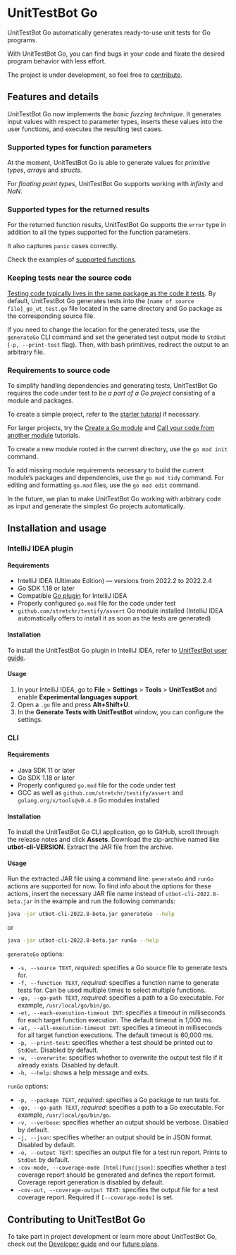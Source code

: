 # UnitTestBot Go

UnitTestBot Go automatically generates ready-to-use unit tests for Go programs.

With UnitTestBot Go, you can find bugs in your code and fixate the desired program behavior with less effort.

The project is under development,
so feel free to [contribute](https://github.com/UnitTestBot/UTBotJava/blob/main/utbot-go/docs/DEVELOPERS_GUIDE.md).

## Features and details

UnitTestBot Go now implements the _basic fuzzing technique_.
It generates input values with respect to parameter types,
inserts these values into the user functions, and executes the resulting test cases.

### Supported types for function parameters

At the moment, UnitTestBot Go is able to generate values for _primitive types_, _arrays_ and _structs_.

For _floating point types_, UnitTestBot Go supports working with _infinity_ and _NaN_.

### Supported types for the returned results

For the returned function results,
UnitTestBot Go supports the `error` type in addition to all the types supported for the function parameters.

It also captures `panic` cases correctly.

Check the examples of [supported functions](https://github.com/UnitTestBot/UTBotJava/blob/main/utbot-go/go-samples/simple/samples.go).

### Keeping tests near the source code

[Testing code typically
lives in the same package as the code it tests](https://gobyexample.com/testing).
By default, UnitTestBot Go generates tests into the `[name of source file]_go_ut_test.go` file located in the same
directory and Go package as the corresponding source file.

If you need to change the location for the generated tests,
use the `generateGo` CLI command and set the generated test output mode to
`StdOut` (`-p, --print-test` flag).
Then, with bash primitives, redirect the output to an arbitrary file.

### Requirements to source code

To simplify handling dependencies and generating tests, UnitTestBot Go requires the code under test _to
be a part of a Go project_ consisting of a module and packages.

To create a simple project, refer to the [starter tutorial](https://go.dev/doc/tutorial/getting-started) if necessary.

For larger projects, try the [Create a Go module](https://go.dev/doc/tutorial/create-module) 
and [Call your code from another module](https://go.dev/doc/tutorial/call-module-code) tutorials.

To create a new module rooted in the current directory, use the `go mod init` command.

To add missing module requirements necessary to build the current module’s packages and dependencies,
use the `go mod tidy` command. For editing and formatting `go.mod` files, use the `go mod edit` command.

In the future, we plan to make UnitTestBot Go working with arbitrary code as input and generate the simplest
Go projects automatically.

## Installation and usage

### IntelliJ IDEA plugin

#### Requirements

* IntelliJ IDEA (Ultimate Edition) — versions from 2022.2 to 2022.2.4
* Go SDK 1.18 or later
* Compatible [Go plugin](https://plugins.jetbrains.com/plugin/9568-go) for IntelliJ IDEA
* Properly configured `go.mod` file for the code under test
* `github.com/stretchr/testify/assert` Go module installed (IntelliJ IDEA automatically offers to install it as soon as the tests are generated)

#### Installation

To install the UnitTestBot Go plugin in IntelliJ IDEA, refer to [UnitTestBot user guide](https://github.com/UnitTestBot/UTBotJava/wiki/Install-or-update-plugin). 

#### Usage

1. In your IntelliJ IDEA, go to **File** > **Settings** > **Tools** > **UnitTestBot** and enable **Experimental languages support**.
2. Open a `.go` file and press **Alt+Shift+U**.
3. In the **Generate Tests with UnitTestBot** window, you can configure the settings.

### CLI

#### Requirements

* Java SDK 11 or later
* Go SDK 1.18 or later
* Properly configured `go.mod` file for the code under test
* GCC as well as `github.com/stretchr/testify/assert` and `golang.org/x/tools@v0.4.0` Go modules installed

#### Installation

To install the UnitTestBot Go CLI application, go to GitHub, scroll through the release notes and click **Assets**.
Download the zip-archive named like **utbot-cli-VERSION**.
Extract the JAR file from the archive.

#### Usage

Run the extracted JAR file using a command line: `generateGo` and `runGo` actions are supported for now.
To find info about the options for these actions,
insert the necessary JAR file name instead of `utbot-cli-2022.8-beta.jar` in the example and run the following commands:

```bash
java -jar utbot-cli-2022.8-beta.jar generateGo --help
```
or
```bash
java -jar utbot-cli-2022.8-beta.jar runGo --help
```

`generateGo` options:

* `-s, --source TEXT`, _required_: specifies a Go source file to generate tests for.
* `-f, --function TEXT`, _required_: specifies a function name to generate tests for. Can be used multiple times to select multiple
  functions.
* `-go, --go-path TEXT`, _required_: specifies a path to a Go executable. For example, `/usr/local/go/bin/go`.
* `-et, --each-execution-timeout INT`: specifies a timeout in milliseconds for each target function execution.
  The default timeout is 1,000 ms.
* `-at, --all-execution-timeout INT`: specifies a timeout in milliseconds for all target function executions.
  The default timeout is 60,000 ms.
* `-p, --print-test`: specifies whether a test should be printed out to `StdOut`. Disabled by default.
* `-w, --overwrite`: specifies whether to overwrite the output test file if it already exists. Disabled by default.
* `-h, --help`: shows a help message and exits.

`runGo` options:

* `-p, --package TEXT`, _required_: specifies a Go package to run tests for.
* `-go, --go-path TEXT`, _required_: specifies a path to a Go executable. For example, `/usr/local/go/bin/go`.
* `-v, --verbose`: specifies whether an output should be verbose. Disabled by default.
* `-j, --json`: specifies whether an output should be in JSON format. Disabled by default.
* `-o, --output TEXT`: specifies an output file for a test run report. Prints to `StdOut` by default.
* `-cov-mode, --coverage-mode [html|func|json]`: specifies whether a test coverage report should be generated and defines the report format.
  Coverage report generation is disabled by default.
* `-cov-out, --coverage-output TEXT`: specifies the output file for a test coverage report. Required if `[--coverage-mode]` is
  set.

## Contributing to UnitTestBot Go

To take part in project development or learn more about UnitTestBot Go, check
out the [Developer guide](docs/DEVELOPER_GUIDE.md) and our [future plans](docs/FUTURE_PLANS.md).